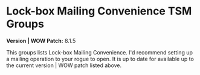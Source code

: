 # Lock-box Mailing Convenience TSM Groups

**Version | WOW Patch:** 8.1.5

This groups lists Lock-box Mailing Convenience. I'd recommend setting up a mailing operation to your rogue to open. It is up to date for available up to the current version | WOW patch listed above.
